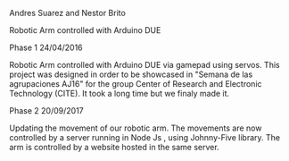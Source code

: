 Andres Suarez and Nestor Brito 

Robotic Arm controlled with Arduino DUE     

Phase 1				 24/04/2016

Robotic Arm controlled with Arduino DUE via gamepad using servos. This project was designed in order  to  be  showcased in 
"Semana  de  las  agrupaciones  AJ16" for the group Center of Research and Electronic Technology (CITE).
It took a long time but we finaly made it.

Phase 2				20/09/2017							
		
Updating the movement of our robotic arm. The movements are now controlled by a server running in Node Js , using Johnny-Five library. The arm is controlled by a website hosted in the same server.